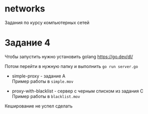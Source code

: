 # networks
Задания по курсу компьютерных сетей

# Задание 4

Чтобы запустить нужно установить golang https://go.dev/dl/

Потом перейти в нужную папку и выполнить `go run server.go`
* simple-proxy - задание A  
Пример работы в `simple.mov`

* proxy-with-blacklist - сервер с черным списком из задания C  
Пример работы в `blacklist.mov`

Кеширование не успел сделать
